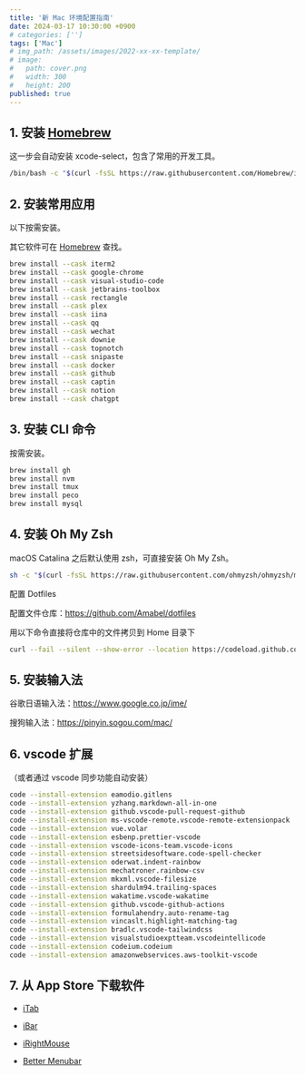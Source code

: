 ```yaml
---
title: '新 Mac 环境配置指南'
date: 2024-03-17 10:30:00 +0900
# categories: ['']
tags: ['Mac']
# img_path: /assets/images/2022-xx-xx-template/
# image:
#   path: cover.png
#   width: 300
#   height: 200
published: true
---
```


## 1. 安装 [Homebrew](https://brew.sh/)

这一步会自动安装 xcode-select，包含了常用的开发工具。

```sh
/bin/bash -c "$(curl -fsSL https://raw.githubusercontent.com/Homebrew/install/HEAD/install.sh)"
```

## 2. 安装常用应用

以下按需安装。

其它软件可在 [Homebrew](https://brew.sh/) 查找。

```sh
brew install --cask iterm2
brew install --cask google-chrome
brew install --cask visual-studio-code
brew install --cask jetbrains-toolbox
brew install --cask rectangle
brew install --cask plex
brew install --cask iina
brew install --cask qq
brew install --cask wechat
brew install --cask downie
brew install --cask topnotch
brew install --cask snipaste
brew install --cask docker
brew install --cask github
brew install --cask captin
brew install --cask notion
brew install --cask chatgpt
```

## 3. 安装 CLI 命令

按需安装。

```sh
brew install gh
brew install nvm
brew install tmux
brew install peco
brew install mysql
```

## 4. 安装 Oh My Zsh

macOS Catalina 之后默认使用 zsh，可直接安装 Oh My Zsh。

```sh
sh -c "$(curl -fsSL https://raw.githubusercontent.com/ohmyzsh/ohmyzsh/master/tools/install.sh)"
```

配置 Dotfiles

配置文件仓库：https://github.com/Amabel/dotfiles

用以下命令直接将仓库中的文件拷贝到 Home 目录下

```sh
curl --fail --silent --show-error --location https://codeload.github.com/Amabel/dotfiles/tar.gz/master | tar -x -C ~ --strip-components=1
```

## 5. 安装输入法

谷歌日语输入法：https://www.google.co.jp/ime/

搜狗输入法：https://pinyin.sogou.com/mac/

## 6. vscode 扩展

（或者通过 vscode 同步功能自动安装）

```sh
code --install-extension eamodio.gitlens
code --install-extension yzhang.markdown-all-in-one
code --install-extension github.vscode-pull-request-github
code --install-extension ms-vscode-remote.vscode-remote-extensionpack
code --install-extension vue.volar
code --install-extension esbenp.prettier-vscode
code --install-extension vscode-icons-team.vscode-icons
code --install-extension streetsidesoftware.code-spell-checker
code --install-extension oderwat.indent-rainbow
code --install-extension mechatroner.rainbow-csv
code --install-extension mkxml.vscode-filesize
code --install-extension shardulm94.trailing-spaces
code --install-extension wakatime.vscode-wakatime
code --install-extension github.vscode-github-actions
code --install-extension formulahendry.auto-rename-tag
code --install-extension vincaslt.highlight-matching-tag
code --install-extension bradlc.vscode-tailwindcss
code --install-extension visualstudioexptteam.vscodeintellicode
code --install-extension codeium.codeium
code --install-extension amazonwebservices.aws-toolkit-vscode
```

## 7. 从 App Store 下载软件

- [iTab](https://apps.apple.com/cn/app/itab-show-switch-window/id6469623497?l=en-GB&mt=12)

- [iBar](https://apps.apple.com/cn/app/ibar-menubar-icon-control-tool/id6443843900?l=en-GB&mt=12)

- [iRightMouse](https://apps.apple.com/cn/app/irightmouse/id1497428978?l=en-GB&mt=12)

- [Better Menubar](https://apps.apple.com/cn/app/state-cpu-fan-memory-tem/id1472818562?l=en-GB&mt=12)
